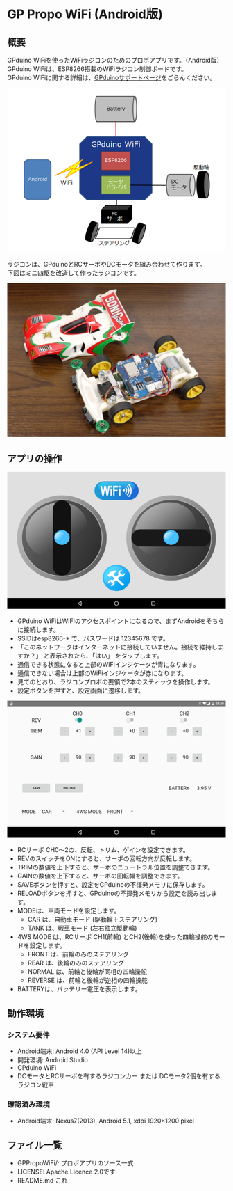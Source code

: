 GP Propo WiFi (Android版)
=========

## 概要
GPduino WiFiを使ったWiFiラジコンのためのプロポアプリです。（Android版）  
GPduino WiFiは、ESP8266搭載のWiFiラジコン制御ボードです。  
GPduino WiFiに関する詳細は、[GPduinoサポートページ](http://lipoyang.net/gpduino)をごらんください。

![概念図](image/Overview.png)

ラジコンは、GPduinoとRCサーボやDCモータを組み合わせて作ります。  
下図はミニ四駆を改造して作ったラジコンです。

![ラジコンの写真](image/Mini4WD.jpg)

## アプリの操作

![アプリの画面](image/MainUI.png)

<!--* BLEボタンを押すと、接続するデバイスを選択する画面になります。-->
<!--* ボタンの色は橙が未接続、黄色が接続中、青が接続済を示します。-->
* GPduino WiFiはWiFiのアクセスポイントになるので、まずAndroidをそちらに接続します。
* SSIDはesp8266-* で、パスワードは 12345678 です。
* 「このネットワークはインターネットに接続していません。接続を維持しますか？」 と表示されたら、「はい」 をタップします。
* 通信できる状態になると上部のWiFiインジケータが青になります。
* 通信できない場合は上部のWiFiインジケータが赤になります。
* 見てのとおり、ラジコンプロポの要領で2本のスティックを操作します。
* 設定ボタンを押すと、設定画面に遷移します。

![設定画面](image/SettingUI.png)

* RCサーボ CH0～2の、反転、トリム、ゲインを設定できます。
* REVのスイッチをONにすると、サーボの回転方向が反転します。
* TRIMの数値を上下すると、サーボのニュートラル位置を調整できます。
* GAINの数値を上下すると、サーボの回転幅を調整できます。
* SAVEボタンを押すと、設定をGPduinoの不揮発メモリに保存します。
* RELOADボタンを押すと、GPduinoの不揮発メモリから設定を読み出します。
* MODEは、車両モードを設定します。
    * CAR は、自動車モード (駆動輪＋ステアリング)
    * TANK は、戦車モード (左右独立駆動輪)
* 4WS MODE は、RCサーボ CH1(前輪)
とCH2(後輪)を使った四輪操舵のモードを設定します。
    * FRONT は、前輪のみのステアリング
    * REAR は、後輪のみのステアリング
    * NORMAL は、前輪と後輪が同相の四輪操舵
    * REVERSE は、前輪と後輪が逆相の四輪操舵
* BATTERYは、バッテリー電圧を表示します。

## 動作環境
### システム要件
* Android端末: Android 4.0 (API Level 14)以上
* 開発環境: Android Studio
* GPduino WiFi
* DCモータとRCサーボを有するラジコンカー または DCモータ2個を有するラジコン戦車

### 確認済み環境

* Android端末: Nexus7(2013), Android 5.1, xdpi 1920×1200 pixel

## ファイル一覧

* GPPropoWiFi/: プロポアプリのソース一式
* LICENSE: Apache Licence 2.0です
* README.md これ
